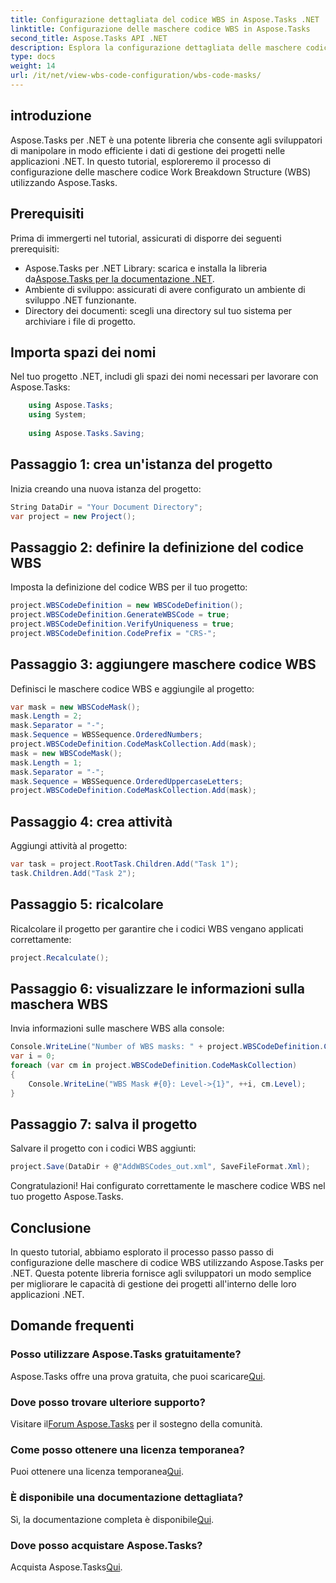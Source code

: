 ```yaml
---
title: Configurazione dettagliata del codice WBS in Aspose.Tasks .NET
linktitle: Configurazione delle maschere codice WBS in Aspose.Tasks
second_title: Aspose.Tasks API .NET
description: Esplora la configurazione dettagliata delle maschere codice WBS nei progetti .NET utilizzando Aspose.Tasks. Migliora facilmente le capacità di gestione dei progetti.
type: docs
weight: 14
url: /it/net/view-wbs-code-configuration/wbs-code-masks/
---
```

## introduzione
Aspose.Tasks per .NET è una potente libreria che consente agli sviluppatori di manipolare in modo efficiente i dati di gestione dei progetti nelle applicazioni .NET. In questo tutorial, esploreremo il processo di configurazione delle maschere codice Work Breakdown Structure (WBS) utilizzando Aspose.Tasks.
## Prerequisiti
Prima di immergerti nel tutorial, assicurati di disporre dei seguenti prerequisiti:
-  Aspose.Tasks per .NET Library: scarica e installa la libreria da[Aspose.Tasks per la documentazione .NET](https://reference.aspose.com/tasks/net/).
- Ambiente di sviluppo: assicurati di avere configurato un ambiente di sviluppo .NET funzionante.
- Directory dei documenti: scegli una directory sul tuo sistema per archiviare i file di progetto.
## Importa spazi dei nomi
Nel tuo progetto .NET, includi gli spazi dei nomi necessari per lavorare con Aspose.Tasks:
```csharp
    using Aspose.Tasks;
    using System;
    
    using Aspose.Tasks.Saving;
```
## Passaggio 1: crea un'istanza del progetto
Inizia creando una nuova istanza del progetto:
```csharp
String DataDir = "Your Document Directory";
var project = new Project();
```
## Passaggio 2: definire la definizione del codice WBS
Imposta la definizione del codice WBS per il tuo progetto:
```csharp
project.WBSCodeDefinition = new WBSCodeDefinition();
project.WBSCodeDefinition.GenerateWBSCode = true;
project.WBSCodeDefinition.VerifyUniqueness = true;
project.WBSCodeDefinition.CodePrefix = "CRS-";
```
## Passaggio 3: aggiungere maschere codice WBS
Definisci le maschere codice WBS e aggiungile al progetto:
```csharp
var mask = new WBSCodeMask();
mask.Length = 2;
mask.Separator = "-";
mask.Sequence = WBSSequence.OrderedNumbers;
project.WBSCodeDefinition.CodeMaskCollection.Add(mask);
mask = new WBSCodeMask();
mask.Length = 1;
mask.Separator = "-";
mask.Sequence = WBSSequence.OrderedUppercaseLetters;
project.WBSCodeDefinition.CodeMaskCollection.Add(mask);
```
## Passaggio 4: crea attività
Aggiungi attività al progetto:
```csharp
var task = project.RootTask.Children.Add("Task 1");
task.Children.Add("Task 2");
```
## Passaggio 5: ricalcolare
Ricalcolare il progetto per garantire che i codici WBS vengano applicati correttamente:
```csharp
project.Recalculate();
```
## Passaggio 6: visualizzare le informazioni sulla maschera WBS
Invia informazioni sulle maschere WBS alla console:
```csharp
Console.WriteLine("Number of WBS masks: " + project.WBSCodeDefinition.CodeMaskCollection.Count);
var i = 0;
foreach (var cm in project.WBSCodeDefinition.CodeMaskCollection)
{
    Console.WriteLine("WBS Mask #{0}: Level->{1}", ++i, cm.Level);
}
```
## Passaggio 7: salva il progetto
Salvare il progetto con i codici WBS aggiunti:
```csharp
project.Save(DataDir + @"AddWBSCodes_out.xml", SaveFileFormat.Xml);
```
Congratulazioni! Hai configurato correttamente le maschere codice WBS nel tuo progetto Aspose.Tasks.
## Conclusione
In questo tutorial, abbiamo esplorato il processo passo passo di configurazione delle maschere di codice WBS utilizzando Aspose.Tasks per .NET. Questa potente libreria fornisce agli sviluppatori un modo semplice per migliorare le capacità di gestione dei progetti all'interno delle loro applicazioni .NET.

## Domande frequenti
### Posso utilizzare Aspose.Tasks gratuitamente?
 Aspose.Tasks offre una prova gratuita, che puoi scaricare[Qui](https://releases.aspose.com/).
### Dove posso trovare ulteriore supporto?
 Visitare il[Forum Aspose.Tasks](https://forum.aspose.com/c/tasks/15) per il sostegno della comunità.
### Come posso ottenere una licenza temporanea?
 Puoi ottenere una licenza temporanea[Qui](https://purchase.aspose.com/temporary-license/).
### È disponibile una documentazione dettagliata?
 Sì, la documentazione completa è disponibile[Qui](https://reference.aspose.com/tasks/net/).
### Dove posso acquistare Aspose.Tasks?
 Acquista Aspose.Tasks[Qui](https://purchase.aspose.com/buy).